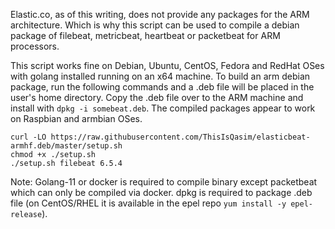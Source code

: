 Elastic.co, as of this writing, does not provide any packages for the ARM architecture. Which is why this script can be used to compile a debian package of filebeat, metricbeat, heartbeat or packetbeat for ARM processors. 

This script works fine on Debian, Ubuntu, CentOS, Fedora and RedHat OSes with golang installed running on an x64 machine. To build an arm debian package, run the following commands and a .deb file will be placed in the user's home directory. Copy the .deb file over to the ARM machine and install with `dpkg -i somebeat.deb`. The compiled packages appear to work on Raspbian and armbian OSes.

    curl -LO https://raw.githubusercontent.com/ThisIsQasim/elasticbeat-armhf.deb/master/setup.sh
    chmod +x ./setup.sh
    ./setup.sh filebeat 6.5.4


Note: Golang-11 or docker is required to compile binary except packetbeat which can only be compiled via docker. dpkg is required to package .deb file (on CentOS/RHEL it is available in the epel repo `yum install -y epel-release`).